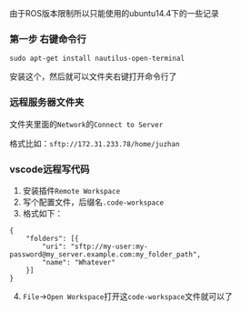 由于ROS版本限制所以只能使用的ubuntu14.4下的一些记录

### 第一步 右键命令行
```
sudo apt-get install nautilus-open-terminal
```
安装这个，然后就可以文件夹右键打开命令行了

### 远程服务器文件夹
文件夹里面的`Network`的`Connect to Server`

格式比如：`sftp://172.31.233.78/home/juzhan`

### vscode远程写代码
1. 安装插件`Remote Workspace`
2. 写个配置文件，后缀名`.code-workspace`
3. 格式如下：
```
{
    "folders": [{
        "uri": "sftp://my-user:my-password@my_server.example.com:my_folder_path",
        "name": "Whatever"
    }]
}
```
4. `File`->`Open Workspace`打开这`code-workspace`文件就可以了
